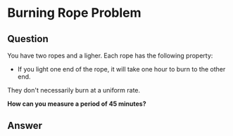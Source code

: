 # Burning Rope Problem

## Question
You have two ropes and a ligher. Each rope has the following property:

- If you light one end of the rope, it will take one hour to burn to the other end.

They don't necessarily burn at a uniform rate.

__How can you measure a period of 45 minutes?__

## Answer
